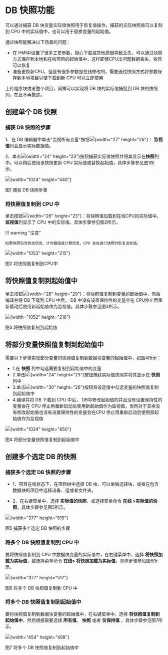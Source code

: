 # DB 快照功能

可以通过捕获 DB 块变量实际值快照用于恢复值操作，捕获的实际快照值可以复制到 CPU 中的实际值中，也可以用于替换变量的起始值。

通过快照能解决以下场景的问题：

- 在 HMI中设置了很多工艺参数，担心下载或其他原因导致丢失，可以通过快照方式保存到本地和在线项目的起始值中，这样即使CPU出问题数据丢失，依然可以恢复
- 准备更换新CPU，但是有很多参数是在线修改的，需要通过快照方式将参数保存到本地项目以便下载到新 CPU 可以立即使用
  
上传程序块或者整个项目，同样可以实现将 DB 块的实际值捕捉到 DB 块的快照列，在此不再赘述。

## 创建单个 DB 快照

### 捕获 DB 快照的步骤

1、在 DB 编辑器中单击"监视所有变量"按钮![](images/3-01.jpg){width="27"
height="26"}：  **监视值**列会显示实际数据值。

2、单击![](images/3-02.png){width="24" height="23"}按钮捕获实际值快照并将其显示在**快照**列中。可以稍后使用该快照更新 CPU 实际值或替换起始值，具体步骤参见图1所示。

![](images/3-03.png){width="1024" height="440"}

图1 捕获 DB 快照步骤

### 将快照值复制到 CPU 中

单击按钮![](images/3-04.png){width="26" height="23"}：将快照值加载到在线CPU的实际值中。 **监视值**列显示了 CPU
中的实际值。具体步骤参见图2所示。

!!! warning "注意"

    如果快照包含状态信息、计时器值或计算信息，CPU 会在进行快照时恢复这些值。

![](images/3-05.png){width="1053" height="215"}

图2 将快照值复制到CPU中

## 将快照值复制到起始值中

单击按钮![](images/3-06.png){width="28" height="29"}：将快照值复制到变量的起始值中，然后编译并将 DB 下载到 CPU
中后， DB 中没有设置保持性的变量会在 CPU停止再重新启动后使用新起始值作为监视值。具体步骤参见图3所示。

![](images/3-07.png){width="1052" height="216"}

图3 将快照值复制到起始值

## 将部分变量快照值复制到起始值中

需要以下步骤实现部分变量的快照值复制到数据块变量的起始值中，如图4所示：

- 1.在 **快照** 列中勾选需要复制到起始值中的变量
- 2.单击![](images/3-08.png){width="24" height="23"}按钮捕获实际值快照并将其显示在 **快照** 列中
- 3.单击![](images/3-09.png){width="30" height="26"}按钮将设定值中勾选变量的快照值复制到起始值中
- 4.编译并将 DB 下载到 CPU 中后， DB中修改起始值的并且没有设置保持性的变量会在 CPU 停止再重新启动后使用新起始值作为监视值，当然对于其余没有修改起始值也没有设置保持性的变量会在CPU 停止再重新启动后使用原起始值作为监视值

![](images/3-10.png){width="1024" height="650"}

图4 将部分变量快照值复制到起始值中

## 创建多个选定 DB 的快照

### 捕获多个选定 DB 快照的步骤

- 1、项目在线状态下，在项目树中选择 DB 块，可以单独选择块，或者在包含数据块的项目中选择设备、组或者文件夹。

- 2、在右键菜单中，选择 **实际值的快照**，或选择菜单命令 **在线 \>实际值的快照**，具体步骤参见图5所示。

![](images/3-11.png){width="377" height="519"}

图5 捕获多个选定 DB 快照的步骤

### 将多个 DB 快照值复制到 CPU 中

要将快照值复制到 CPU 中数据块变量的实际值中，在右键菜单中，选择 **将快照加载为实际值**，或选择菜单命令 **在线\> 将快照加载为实际值**，具体步骤参见图6所示。

![](images/3-12.png){width="377" height="517"}

图6 将多个 DB 快照值复制到 CPU 中

### 将多个 DB 快照值复制到起始值中

要将快照值复制到数据块变量的起始值中，在右键菜单中，选择 **将快照值复制到起始值中**，然后根据需要选择 **所有值**、 **快照** 或者 **仅保持值** ，具体步骤参见图7所示。

![](images/3-13.png){width="454" height="498"}

图7 将多个 DB 快照值复制到起始值中
